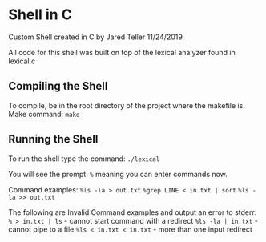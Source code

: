 # Shell in C
Custom Shell created in C by Jared Teller
11/24/2019

All code for this shell was built on top of the lexical analyzer found in lexical.c

## Compiling the Shell
To compile, be in the root directory of the project where the makefile is.
Make command: `make`

## Running the Shell
To run the shell type the command: `./lexical`

You will see the prompt:
`%` meaning you can enter commands now. 

Command examples:
`%ls -la > out.txt`
`%grep LINE < in.txt | sort`
`%ls -la >> out.txt`

The following are Invalid Command examples and output an error to stderr:
`% > in.txt | ls` - cannot start command with a redirect
`%ls -la | in.txt` - cannot pipe to a file
`%ls < in.txt < in.txt` - more than one input redirect
